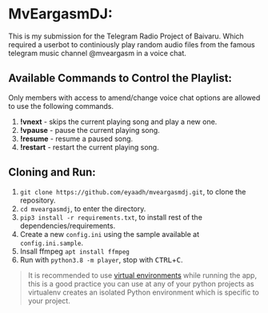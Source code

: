 # MvEargasmDJ:
This is my submission for the Telegram Radio Project of Baivaru. Which required a userbot to continiously play random audio files from the famous telegram music channel @mveargasm in a voice chat.

## Available Commands to Control the Playlist:
Only members with access to amend/change voice chat options are allowed to use the following commands.
1. **!vnext** - skips the current playing song and play a new one.
2. **!vpause** - pause the current playing song.
3. **!resume** - resume a paused song.
4. **!restart** - restart the current playing song.

## Cloning and Run:
1. `git clone https://github.com/eyaadh/mveargasmdj.git`, to clone the repository.
2. `cd mveargasmdj`, to enter the directory.
3. `pip3 install -r requirements.txt`, to install rest of the dependencies/requirements.
4. Create a new `config.ini` using the sample available at `config.ini.sample`.
5. Insall ffmpeg `apt install ffmpeg`
5. Run with `python3.8 -m player`, stop with <kbd>CTRL</kbd>+<kbd>C</kbd>.
> It is recommended to use [virtual environments](https://docs.python-guide.org/dev/virtualenvs/) while running the app, this is a good practice you can use at any of your python projects as virtualenv creates an isolated Python environment which is specific to your project.
